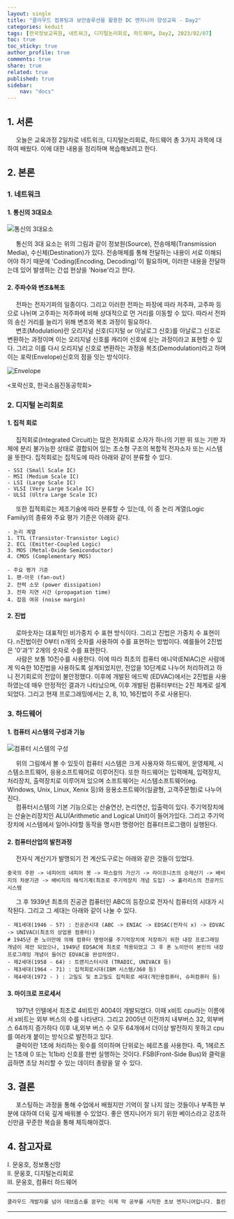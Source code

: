```yaml
---
layout: single
title: "클라우드 컴퓨팅과 보안솔루션을 활용한 DC 엔지니어 양성교육 - Day2"
categories: keduit
tags: [한국정보교육원, 네트워크, 디지털논리회로, 하드웨어, Day2, 2023/02/07]
toc: true
toc_sticky: true
author_profile: true
comments: true
share: true
related: true
published: true
sidebar: 
    nav: "docs"
---
```


## 1. 서론  

&nbsp;&nbsp;&nbsp;&nbsp; 오늘은 교육과정 2일차로 네트워크, 디지털논리회로, 하드웨어 총 3가지 과목에 대하여 배웠다. 이에 대한 내용을 정리하며 복습해보려고 한다.

## 2. 본론  

### 1. 네트워크   

#### 1. 통신의 3대요소    

![통신의 3대요소](https://user-images.githubusercontent.com/124491456/217120402-f73db1cf-0993-4185-84fb-db081cee14a3.png)   

&nbsp;&nbsp;&nbsp;&nbsp; 통신의 3대 요소는 위의 그림과 같이 정보원(Source), 전송매체(Transmission Media), 수신체(Destination)가 있다. 전송매체를 통해 전달하는 내용이 서로 이해되어야 하기 때문에 'Coding(Encoding, Decoding)'이 필요하며, 이러한 내용을 전달하는데 있어 발생하는 간섭 현상을 'Noise'라고 한다.

#### 2. 주파수와 변조&복조 

&nbsp;&nbsp;&nbsp;&nbsp; 전파는 전자기파의 일종이다. 그리고 이러한 전파는 파장에 따라 저주파, 고주파 등으로 나뉘며 고주파는 저주파에 비해 상대적으로 먼 거리를 이동할 수 있다. 따라서 전파의 송신 거리를 늘리기 위해 변조와 복조 과정이 필요하다.   
&nbsp;&nbsp;&nbsp;&nbsp; 변조(Modulation)란 오리지널 신호(디지털 or 아날로그 신호)를 아날로그 신호로 변환하는 과정이며 이는 오리지널 신호를 캐리어 신호에 싣는 과정이라고 표현할 수 있다. 그리고 이를 다시 오리지널 신호로 변환하는 과정을 복조(Demodulation)라고 하며 이는 포락(Envelope)신호의 점을 잇는 방식이다. 

![Envelope](https://user-images.githubusercontent.com/124491456/217132246-51e86e4e-3c68-40db-9a91-ade2116de509.jpg)

<포락신호, 한국소음진동공학회>

### 2. 디지털 논리회로   

#### 1. 집적 회로

&nbsp;&nbsp;&nbsp;&nbsp; 집적회로(Integrated Circuit)는 많은 전자회로 소자가 하나의 기판 위 또는 기판 자체에 분리 불가능한 상태로 결합되어 있는 초소형 구조의 복합적 전자소자 또는 시스템을 뜻한다. 집적회로는 집적도에 따라 아래와 같이 분류할 수 있다.

```
- SSI (Small Scale IC)
- MSI (Medium Scale IC)
- LSI (Large Scale IC)
- VLSI (Very Large Scale IC)
- ULSI (Ultra Large Scale IC)
```
&nbsp;&nbsp;&nbsp;&nbsp; 또한 집적회로는 제조기술에 따라 분류할 수 있는데, 이 중 논리 계열(Logic Family)의 종류와 주요 평가 기준은 아래와 같다.

```
- 논리 계열
1. TTL (Transistor-Transistor Logic)
2. ECL (Emitter-Coupled Logic)
3. MOS (Metal-Oxide Semiconductor)
4. CMOS (Complementary MOS)

- 주요 평가 기준
1. 팬-아웃 (fan-out)
2. 전력 소모 (power dissipation)
3. 전파 지연 시간 (propagation time)
4. 잡음 여유 (noise margin)
```

#### 2. 진법

&nbsp;&nbsp;&nbsp;&nbsp; 로마숫자는 대표적인 비가중치 수 표현 방식이다. 그리고 진법은 가중치 수 표현이다. n진법이란 0부터 n개의 숫자를 사용하여 수를 표현하는 방법이다. 예를들어 2진법은 '0'과'1' 2개의 숫자로 수를 표현한다.   
&nbsp;&nbsp;&nbsp;&nbsp; 사람은 보통 10진수를 사용한다. 이에 따라 최초의 컴퓨터 애니악(ENIAC)은 사람에게 익숙한 10진법을 사용하도록 설계되었지만, 전압을 10단계로 나누어 처리하려고 하니 전기회로의 전압이 불안정했다. 이후에 개발된 에드박 (EDVAC)에서는 2진법을 사용하였는데 매우 안정적인 결과가 나타났으며, 이후 개발된 컴퓨터부터는 2진 체계로 설계되었다. 그리고 현재 프로그래밍에서는 2, 8, 10, 16진법이 주로 사용된다.

### 3. 하드웨어   

#### 1. 컴퓨터 시스템의 구성과 기능

![컴퓨터 시스템의 구성](https://user-images.githubusercontent.com/124491456/217169424-682157ae-9ddb-42f2-aae4-330202c2ceed.png)

&nbsp;&nbsp;&nbsp;&nbsp; 위의 그림에서 볼 수 있듯이 컴퓨터 시스템은 크게 사용자와 하드웨어, 운영체제, 시스템소프트웨어, 응용소프트웨어로 이루어진다. 또한 하드웨어는 입력매체, 입력장치, 처리장치, 출력장치로 이루어져 있으며 소프트웨어는 시스템소프트웨어(eg. Windows, Unix, Linux, Xenix 등)와 응용소프트웨어(일괄형, 고객주문형)로 나누어진다.    
&nbsp;&nbsp;&nbsp;&nbsp; 컴퓨터시스템의 기본 기능으로는 산술연산, 논리연산, 입출력이 있다. 주기억장치에는 산술논리장치인 ALU(Arithmetic and Logical Unit)이 들어가있다. 그리고 주기억장치에 시스템에서 일어나야할 동작을 명시한 명령어인 컴퓨터프로그램이 실행된다.

#### 2. 컴퓨터산업의 발전과정

&nbsp;&nbsp;&nbsp;&nbsp; 전자식 계산기가 발명되기 전 계산도구로는 아래와 같은 것들이 있었다.

```
중국의 주판 -> 네피어의 네피어 봉 -> 파스칼의 가산기 -> 라이프니츠의 승제산기 -> 배비지의 차분기관 -> 배비지의 해석기계(최초로 주기억장치 개념 도입) -> 홀러리스의 천공카드시스템
```

&nbsp;&nbsp;&nbsp;&nbsp; 그 후 1939년 최초의 진공관 컴퓨터인 ABC의 등장으로 전자식 컴퓨터의 시대가 시작된다. 그리고 그 세대는 아래와 같이 나눌 수 있다.

```
- 제1세대(1946 - 57) : 진공관시대 (ABC -> ENIAC -> EDSAC(전자식 x) -> EDVAC -> UNIVACⅠ(최초의 상업용 컴퓨터))
# 1945년 폰 노이만에 의해 컴퓨터 명령어를 주기억장치에 저장하기 위한 내장 프로그래밍 개념이 제안 되었으나, 1949년 EDSAC에 최초로 적용되었고 그 후 폰 노이만이 본인의 내장 프로그래밍 개념이 들어간 EDVAC을 완성하였다.
- 제2세대(1958 - 64) : 트랜지스터시대 (TRADIC, UNIVACⅡ 등)
- 제3세대(1964 - 71) : 집적회로시대(IBM 시스템/360 등) 
- 제4세대(1972 - ) : 고밀도 및 초고밀도 집적회로 세대(개인용컴퓨터, 슈퍼컴퓨터 등)
```

#### 3. 마이크로 프로세서   

&nbsp;&nbsp;&nbsp;&nbsp; 1971년 인텔에서 최초로 4비트인 4004이 개발되었다. 이때 x비트 cpu라는 이름에서 x비트는 외부 버스의 수를 나타낸다. 그리고 2005년 이전까지 내부버스 32, 외부버스 64까지 증가하다 이후 내,외부 버스 수 모두 64개에서 더이상 발전하지 못하고 cpu를 여러개 붙이는 방식으로 발전하고 있다.     
&nbsp;&nbsp;&nbsp;&nbsp; 클럭이란 1초에 처리하는 횟수를 의미하며 단위로는 헤르츠를 사용한다. 즉, 1헤르츠는 1초에 0 또는 1(1bit) 신호를 한번 실행하는 것이다. FSB(Front-Side Bus)와 클럭을 곱하면 초당 처리할 수 있는 데이터 총량을 알 수 있다.       

## 3. 결론  

&nbsp;&nbsp;&nbsp;&nbsp; 포스팅하는 과정을 통해 수업에서 배웠지만 기억이 잘 나지 않는 것들이나 부족한 부분에 대하여 더욱 깊게 배워볼 수 있었다. 좋은 엔지니어가 되기 위한 베이스라고 강조하신만큼 꾸준한 복습을 통해 체득해야겠다.

## 4. 참고자료  

Ⅰ. 문웅호, 정보통신망   
Ⅱ. 문웅호, 디지털논리회로   
Ⅲ. 문웅호, 컴퓨터 하드웨어

---

```bash
클라우드 개발자를 넘어 데브옵스를 꿈꾸는 이제 막 공부를 시작한 초보 엔지니어입니다. 틀린 점이 있으면 친절하게 댓글 부탁드립니다. :)
```

---

